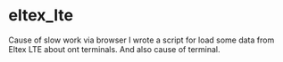 # eltex_lte
Cause of slow work via browser I wrote a script for load some data from Eltex LTE about ont terminals. And also cause of terminal.
